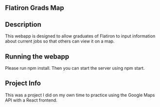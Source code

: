## Flatiron Grads Map

## Description

This webapp is designed to allow graduates of Flatiron to input information about current jobs so that others can view it on a map. 

## Running the webapp

Please run npm install. Then you can start the server using npm start.


## Project Info

This was a project I did on my own time to practice using the Google Maps API with a React frontend.
